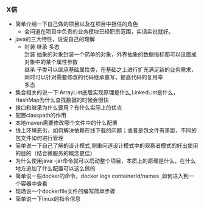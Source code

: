 ### X信
- 简单介绍一下自己做的项目以及在项目中担任的角色
    - 会问道在项目中负责的业务模块已经职责范围，实话实说就好。
- java的三大特性，说说自己的理解
    - 封装 继承 多态    
    封装 抽象的对象封装一个简单的对象，外界抽象的数据指标都可以设置成对象中的某个属性参数    
    继承 子类可以继承基础属性类，在基础之上进行扩充满足新的业务需求，同时可以针对需要修改的代码继承重写，提高代码的复用率  
    多态 
- 集合相关的说一下:ArrayList底层实现原理是什么,LinkedList是什么，HashMap为什么查找数据的时候会很快
- 接口和继承为什么要用？有什么实际上的优点
- 配置classpath的作用
- 本地maven需要修改哪个文件中的什么配置
- 线上环境恶劣，如何解决依赖在线下载的问题；或者是包文件有差距，不同的包文件如何进行管理
- 简单说一下自己了解的设计模式,侧重问道设计模式中的观察者模式的好出使用的目的（结合微服务的概念更佳）
- 为什么使用java -jar命令就可以启动整个项目，本质上的原理是什么，在什么地方追加了什么配置可以这么做的
- 简单说一些docker的命令，docker logs containerId/names ,如何进入到一个容器中查看
- 现场说一个dockerfile文件的编写简单步骤
- 简单说一下linux的指令信息
